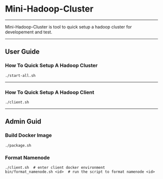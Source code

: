 # Mini-Hadoop-Cluster

---

Mini-Hadoop-Cluster is tool to quick setup a hadoop cluster for developement and test.

---

## User Guide

### How To Quick Setup A Hadoop Cluster

```
./start-all.sh
```

---

### How To Quick Setup A Hadoop Client

```
./client.sh
```

---

## Admin Guid

### Build Docker Image

```
./package.sh
```

### Format Namenode

```
./client.sh  # enter client docker environment
bin/format_namenode.sh <id>  # run the script to format namenode <id>

```

